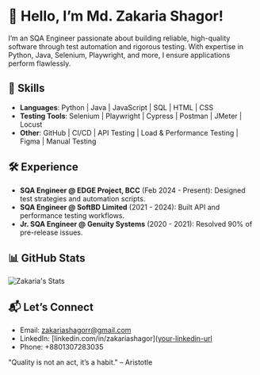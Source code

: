 # 👋 Hello, I’m Md. Zakaria Shagor!
I’m an SQA Engineer passionate about building reliable, high-quality software through test automation and rigorous testing. With expertise in Python, Java, Selenium, Playwright, and more, I ensure applications perform flawlessly.

## 🔧 Skills
- **Languages**: Python | Java | JavaScript | SQL | HTML | CSS  
- **Testing Tools**: Selenium | Playwright | Cypress | Postman | JMeter | Locust  
- **Other**: GitHub | CI/CD | API Testing | Load & Performance Testing | Figma | Manual Testing  

## 🛠️ Experience
- **SQA Engineer @ EDGE Project, BCC** (Feb 2024 - Present): Designed test strategies and automation scripts.  
- **SQA Engineer @ SoftBD Limited** (2021 - 2024): Built API and performance testing workflows.  
- **Jr. SQA Engineer @ Genuity Systems** (2020 - 2021): Resolved 90% of pre-release issues.

## 📊 GitHub Stats
![Zakaria's Stats](https://github-readme-stats.vercel.app/api?username=zakariashagorr&show_icons=true&theme=radical)

## 📬 Let’s Connect
- Email: [zakariashagorr@gmail.com](mailto:zakariashagorr@gmail.com)  
- LinkedIn: [linkedin.com/in/zakariashagor]([your-linkedin-url](https://www.linkedin.com/in/zakariashagor/)
- Phone: +8801307283035

"Quality is not an act, it’s a habit." – Aristotle
